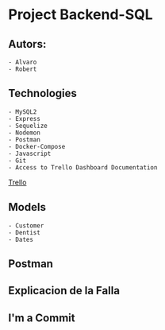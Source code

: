 # Project Backend-SQL

## Autors:
    - Alvaro
    - Robert

## Technologies
    - MySQL2
    - Express
    - Sequelize
    - Nodemon
    - Postman
    - Docker-Compose
    - Javascript
    - Git
    - Access to Trello Dashboard Documentation
[Trello](#https://trello.com/b/neMBMHy8/project-sql)

## Models
	- Customer
	- Dentist
	- Dates

## Postman

## Explicacion de la Falla


## I'm a Commit



